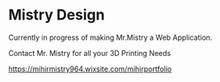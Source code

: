 # Mistry Design

Currently in progress of making Mr.Mistry a Web Application.

Contact Mr. Mistry for all your 3D Printing Needs

https://mihirmistry964.wixsite.com/mihirportfolio

